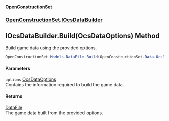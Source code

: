 #### [OpenConstructionSet](index.md 'index')
### [OpenConstructionSet](index.md#OpenConstructionSet 'OpenConstructionSet').[IOcsDataBuilder](9ZN26e3kraTy7mxkYWEwlw.md 'OpenConstructionSet.IOcsDataBuilder')
## IOcsDataBuilder.Build(OcsDataOptions) Method
Build game data using the provided options.  
```csharp
OpenConstructionSet.Models.DataFile Build(OpenConstructionSet.Data.OcsDataOptions options);
```
#### Parameters
<a name='OpenConstructionSet_IOcsDataBuilder_Build(OpenConstructionSet_Data_OcsDataOptions)_options'></a>
`options` [OcsDataOptions](dKJjgqs+isNwkwRmFoRW1A.md 'OpenConstructionSet.Data.OcsDataOptions')  
Contains the information required to build the game data.
  
#### Returns
[DataFile](q_8MggXJ9Yoajs1dvqB03g.md 'OpenConstructionSet.Models.DataFile')  
The game data built from the provided options.
